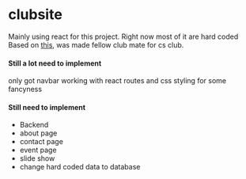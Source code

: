 # clubsite
Mainly using react for this project. Right now most of it are hard coded <br/>
Based on [this](https://www.figma.com/proto/mPwmGIqylFV2Al63Zff5EG/Club-Website?node-id=4%3A3&scaling=scale-down&page-id=0%3A1&starting-point-node-id=4%3A3),
was made fellow club mate for cs club. 
#### Still a lot need to implement
only got navbar working with react routes and css styling for some fancyness

#### Still need to implement
+ Backend
+ about page
+ contact page
+ event page
+ slide show
+ change hard coded data to database
